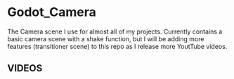 # Godot_Camera
 The Camera scene I use for almost all of my projects.  Currently contains a basic camera scene with a shake function, but I will be adding more features (transitioner scene) to this repo as I release more YoutTube videos.
 
 ## VIDEOS
